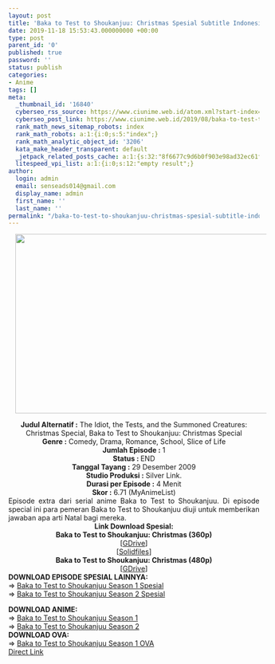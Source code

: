 ```yaml
---
layout: post
title: 'Baka to Test to Shoukanjuu: Christmas Spesial Subtitle Indonesia'
date: 2019-11-18 15:53:43.000000000 +00:00
type: post
parent_id: '0'
published: true
password: ''
status: publish
categories:
- Anime
tags: []
meta:
  _thumbnail_id: '16840'
  cyberseo_rss_source: https://www.ciunime.web.id/atom.xml?start-index=2551&max-results=150
  cyberseo_post_link: https://www.ciunime.web.id/2019/08/baka-to-test-to-shoukanjuu-christmas.html
  rank_math_news_sitemap_robots: index
  rank_math_robots: a:1:{i:0;s:5:"index";}
  rank_math_analytic_object_id: '3206'
  kata_make_header_transparent: default
  _jetpack_related_posts_cache: a:1:{s:32:"8f6677c9d6b0f903e98ad32ec61f8deb";a:2:{s:7:"expires";i:1658612368;s:7:"payload";a:0:{}}}
  litespeed_vpi_list: a:1:{i:0;s:12:"empty result";}
author:
  login: admin
  email: senseads014@gmail.com
  display_name: admin
  first_name: ''
  last_name: ''
permalink: "/baka-to-test-to-shoukanjuu-christmas-spesial-subtitle-indonesia/"
---
```

<div class="separator" style="clear: both; text-align: center;"><a href="https://1.bp.blogspot.com/-my7weprx0H4/XUQmEmaj8QI/AAAAAAAAc24/yj4d1o5Pogk4LyQ723YUVc8ncFoBbaScwCLcBGAs/s1600/Baka%2Bto%2BTest%2Bto%2BShoukanjuu%2B-%2BChristmas%2BSpesial.jpg" imageanchor="1" style="margin-left: 1em; margin-right: 1em;"><img border="0" data-original-height="720" data-original-width="1280" height="360" src="{{ site.baseurl }}/assets/2019/11/Baka%2Bto%2BTest%2Bto%2BShoukanjuu%2B-%2BChristmas%2BSpesial.jpg" width="640" /></a></div>
<p>
<div style="text-align: center;"><b>Judul</b><b><b>&nbsp;Alternatif</b>&nbsp;:</b> The Idiot, the Tests, and the Summoned Creatures: Christmas Special, Baka to Test to Shoukanjuu: Christmas Special</div>
<div style="text-align: center;"><b>Genre :</b> Comedy, Drama, Romance, School, Slice of Life</div>
<div style="text-align: center;"><b>Jumlah Episode :</b>&nbsp;1<br /><b>Status :&nbsp;</b>END<br /><b>Tanggal Tayang :</b> 29 Desember 2009<br /><b>Studio Produksi :</b> Silver Link.<br /><b>Durasi per Episode :</b> 4 Menit</div>
<div style="text-align: center;"><b>Skor :</b> 6.71 (MyAnimeList)</div>
<div style="text-align: center;"></div>
<div style="text-align: justify;">Episode extra dari serial anime Baka to Test to Shoukanjuu. Di episode special ini para pemeran Baka to Test to Shoukanjuu diuji untuk memberikan jawaban apa arti Natal bagi mereka.</div>
<div style="text-align: justify;"></div>
<div style="text-align: justify;"></div>
<div style="text-align: center;">
<div style="text-align: center;"><b>Link Download Spesial:</b></div>
<div style="text-align: center;"><b>Baka to Test to Shoukanjuu: Christmas (360p)</b></div>
<div style="text-align: center;">
<div style="text-align: center;">
<div style="text-align: center;">[<a href="https://drive.google.com/uc?export=download&amp;id=1uuIOEpHQVZ2YvN1ZATc3KK-JlL_FNNd9" target="_blank" rel="noopener">GDrive</a>]<br />[<a href="http://www.solidfiles.com/v/kDDpGK87wRRm5" target="_blank" rel="noopener">Solidfiles</a>]</div>
<div style="text-align: center;">
<div style="text-align: center;"><b>Baka to Test to Shoukanjuu: Christmas (480p)</b></div>
<div style="text-align: center;">[<a href="https://drive.google.com/uc?export=download&amp;id=1qTFmP5GbI2XCebIl-hM6x5tObWWjGTH5" target="_blank" rel="noopener">GDrive</a>]
<div style="text-align: left;"></div>
<div style="text-align: justify;">
<div style="text-align: justify;"><b>DOWNLOAD EPISODE SPESIAL LAINNYA:</b></div>
<div style="text-align: justify;"></div>
<div style="text-align: justify;">=&gt;&nbsp;<a href="https://www.ciunime.web.id/2019/07/baka-to-test-to-shoukanjuu-season-1.html" target="_blank" rel="noopener">Baka to Test to Shoukanjuu Season 1 Spesial</a></div>
<div style="text-align: justify;">=&gt;&nbsp;<a href="https://www.ciunime.web.id/2019/07/baka-to-test-to-shoukanjuu-season-2.html" target="_blank" rel="noopener">Baka to Test to Shoukanjuu Season 2 Spesial</a></p>
</div>
</div>
<div style="text-align: justify;"><b>DOWNLOAD ANIME:</b></div>
<div style="text-align: justify;">=&gt;&nbsp;<a href="https://www.ciunime.web.id/2019/01/baka-to-test-to-shoukanjuu-season-1.html" target="_blank" rel="noopener">Baka to Test to Shoukanjuu Season 1</a></div>
<div style="text-align: justify;">=&gt;&nbsp;<a href="https://www.ciunime.web.id/2019/01/baka-to-test-to-shoukanjuu-season-2.html" target="_blank" rel="noopener">Baka to Test to Shoukanjuu Season 2</a></div>
<div style="text-align: justify;">
<div style="text-align: justify;"><b>DOWNLOAD OVA:</b></div>
<div style="text-align: justify;"></div>
<div style="text-align: justify;">=&gt;&nbsp;<a href="https://www.ciunime.web.id/2019/07/baka-to-test-to-shoukanjuu-season-1_30.html" target="_blank" rel="noopener">Baka to Test to Shoukanjuu Season 1 OVA</a></div>
<div style="text-align: justify;"></div>
</div>
</div>
</div>
</div>
</div>
</div>
<link rel="stylesheet" href="https://cdnjs.cloudflare.com/ajax/libs/font-awesome/4.7.0/css/font-awesome.min.css" />
<div class="divbtn"> <a href="https://handymansurrender.com/fihup8buzv?key=94550f7ce39444073321dde3b8782f97" class="btn"><i class="fa fa-download"></i> Direct Link</a> </div>
